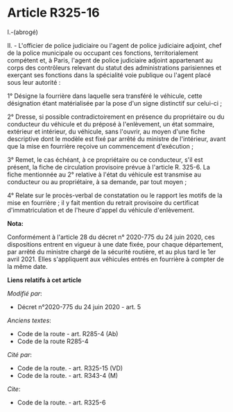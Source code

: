 # Article R325-16

I.-(abrogé)

II. - L'officier de police judiciaire ou l'agent de police judiciaire adjoint, chef de la police municipale ou occupant ces
fonctions, territorialement compétent et, à Paris, l'agent de police judiciaire adjoint appartenant au corps des contrôleurs
relevant du statut des administrations parisiennes et exerçant ses fonctions dans la spécialité voie publique ou l'agent
placé sous leur autorité :

1° Désigne la fourrière dans laquelle sera transféré le véhicule, cette désignation étant matérialisée par la pose d'un signe
distinctif sur celui-ci ;

2° Dresse, si possible contradictoirement en présence du propriétaire ou du conducteur du véhicule et du préposé à
l'enlèvement, un état sommaire, extérieur et intérieur, du véhicule, sans l'ouvrir, au moyen d'une fiche descriptive dont le
modèle est fixé par arrêté du ministre de l'intérieur, avant que la mise en fourrière reçoive un commencement d'exécution ;

3° Remet, le cas échéant, à ce propriétaire ou ce conducteur, s'il est présent, la fiche de circulation provisoire prévue à
l'article R. 325-6. La fiche mentionnée au 2° relative à l'état du véhicule est transmise au conducteur ou au propriétaire, à
sa demande, par tout moyen ;

4° Relate sur le procès-verbal de constatation ou le rapport les motifs de la mise en fourrière ; il y fait mention du
retrait provisoire du certificat d'immatriculation et de l'heure d'appel du véhicule d'enlèvement.

**Nota:**

Conformément à l'article 28 du décret n° 2020-775 du 24 juin 2020, ces dispositions entrent en vigueur à une date fixée, pour
chaque département, par arrêté du ministre chargé de la sécurité routière, et au plus tard le 1er avril 2021. Elles
s'appliquent aux véhicules entrés en fourrière à compter de la même date.

**Liens relatifs à cet article**

_Modifié par_:

  - Décret n°2020-775 du 24 juin 2020 - art. 5

_Anciens textes_:

  - Code de la route - art. R285-4 (Ab)
  - Code de la route R285-4

_Cité par_:

  - Code de la route. - art. R325-15 (VD)
  - Code de la route. - art. R343-4 (M)

_Cite_:

  - Code de la route. - art. R325-6
